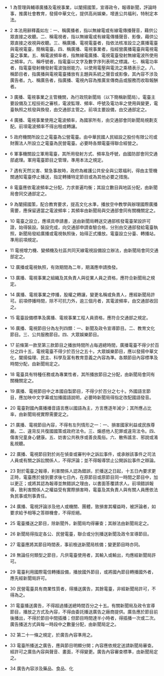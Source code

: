 * 1 為管理與輔導廣播及電視事業，以闡揚國策，宣導政令，報導新聞，評論時事，推廣社會教育，發揚中華文化，提供高尚娛樂，增進公共福利，特制定本法。

* 2 本法用辭釋義如左：一、稱廣播者，指以無線電或有線電傳播聲音，藉供公眾直接之收聽。二、稱電視者，指以無線電或有線電傳播聲音、影像，藉供公眾直接之收視與收聽。三、稱廣播、電視電臺者，指依法核准設立之廣播電臺與電視電臺，簡稱電臺。四、稱廣播、電視事業者，指經營廣播電臺與電視電臺之事業。五、稱電波頻率者，指無線電廣播、電視電臺發射無線電波所使用之頻率。六、稱呼號者，指電臺以文字及數字序列表明之標識。七、稱電功率者，指電臺發射機發射電波強弱能力，以使用電壓與電流之乘積表示之。八、稱節目者，指廣播與電視電臺播放有主題與系統之聲音或影像，其內容不涉及廣告者。九、稱廣告者，指廣播、電視內容為推廣宣傳商品或服務而收取報酬者。

* 3 廣播、電視事業之主管機關，為行政院新聞局（以下簡稱新聞局）。電臺主要設備及工程技術之審核，電波監理、頻率、呼號及電功率之使用與變更，電臺執照之核發與換發，由交通部主管之。前項主要設備，由交通部定之。

* 4 廣播、電視事業使用之電波頻率，為國家所有，由交通部會同新聞局規劃支配。前項電波頻率不得出租或轉讓。

* 5 政府機關所設立之電臺為公營電臺。由中華民國人民組設之股份有限公司或財團法人所設立之電臺為民營電臺。必要時各類電臺得聯合經營之。

* 6 軍事機關設立軍用電臺，其所用發射方式、頻率及呼號，由國防部會同交通部處理。軍用電臺節目之管理，準用本法之規定。

* 7 遇有天然災害、緊急事故時，政府為維護公共安全與公眾福利，得由主管機關通知電臺停止播送，指定轉播特定節目或為其他必要之措施。

* 8 電臺應依電波頻率之分配，力求普遍均衡；其設立數目與地區分配，由新聞局會同交通部定之。

* 9 為闡揚國策，配合教育要求，提高文化水準，播放空中教學與辦理國際廣播需要，應保留適當之電波頻率；其頻率由新聞局與交通部會同有關機關定之。

* 10 電臺之設立，應填具申請書，送由新聞局轉送交通部核發電臺架設許可證，始得裝設。裝設完成，向交通部申請查驗合格，分別由交通部發給電臺執照，新聞局發給廣播或電視執照後，始得正式播放。電臺設立分臺、轉播站，準用前項規定。

* 11 電視增力機、變頻機及社區共同天線電視設備設立辦法，由新聞局會同交通部定之。

* 12 廣播或電視執照，有效期間為二年，期滿應申請換發。

* 13 廣播、電視事業之組織及其負責人與從業人員之資格，應符合新聞局之規定。

* 14 廣播、電視事業之停播，股權之轉讓，變更名稱或負責人，應經新聞局許可。前項停播時間，除不可抗力外，逾三個月者，其電波頻率，由交通部收回之。

* 15 電臺設備標準及廣播、電視事業工程人員資格，應符合交通部之規定。

* 16 廣播、電視節目分為左列四類：一、新聞及政令宣導節目。二、教育文化節目。三、公共服務節目。四、大眾娛樂節目。

* 17 前條第一款至第三款節目之播放時間所占每週總時間，廣播電臺不得少於百分之四十五，電視電臺不得少於百分之五十。大眾娛樂節目，應以發揚中華文化，闡揚倫理、民主、科學及富有教育意義之內容為準。各類節目內容標準及時間分配，由新聞局定之。

* 18 電臺具有特種任務或為專業性者，其所播放節目之分配，由新聞局會同有關機關定之。

* 19 廣播、電視節目中之本國自製節目，不得少於百分之七十。外國語言節目，應加映中文字幕或加播國語說明，必要時新聞局得指定改配國語發音。

* 20 電臺對國內廣播播音語言應以國語為主，方言應逐年減少；其所應占比率，由新聞局視實際需要定之。

* 21 廣播、電視節目內容，不得有左列情形之一：一、損害國家利益或民族尊嚴。二、違背反共復國國策或政府法令。三、煽惑他人犯罪或違背法令。四、傷害兒童身心健康。五、妨害公共秩序或善良風俗。六、散佈謠言、邪說或淆亂視聽。

* 22 廣播、電視節目對於尚在偵查或審判中之訴訟事件，或承辦該事件之司法人員或有關之訴訟關係人，不得評論；並不得報導禁止公開訴訟事件之辯論。

* 23 對於電臺之報導，利害關係人認為錯誤，於播送之日起，十五日內要求更正時，電臺應於接到要求後七日內，在原節目或原節目同一時間之節目中，加以更正；或將其認為報導並無錯誤之理由，以書面答覆請求人。前項錯誤報導，致利害關係人之權益受有實際損害時，電臺及其負責人與有關人員應依法負民事或刑事責任。

* 24 廣播、電視評論涉及他人或機關、團體，致損害其權益時，被評論者，如要求給予相等之答辯機會，不得拒絕。

* 25 電臺播送之節目，除新聞外，新聞局均得審查；其辦法由新聞局定之。

* 26 新聞局得指定各公、民營電臺，聯合或分別播送新聞及政令宣導節目。

* 27 電臺應將其節目時間表，事前檢送新聞局核備；變更節目時亦同。

* 28 無論任何類型之節目，凡供電臺使用者，其輸入或輸出，均應經新聞局許可。

* 29 電臺利用國際電信轉播設備，播放國外節目，或將國內節目轉播國外者，應先經新聞局許可。

* 30 民營電臺具有商業性質者，得播送廣告，其餘電臺，非經新聞局許可，不得為之。

* 31 電臺播送廣告，不得超過播送總時間百分之十五。有關新聞局及政令宣導節目，播放之方式及內容，不得由委託播送廣告之廠商提供。廣告應於節目前後播出，不得於節目中間插播；但節目時間達半小時者，得插播一次或二次。廣告播送方式與每一時段中之數量分配，由新聞局定之。

* 32 第二十一條之規定，於廣告內容準用之。

* 33 電臺所播送之廣告，應與節目明顯分開；內容應依規定送請新聞局審查。經許可之廣告內容與聲音、畫面，不得變更。廣告內容審查標準，由新聞局定之。

* 34 廣告內容涉及藥品、食品、化

